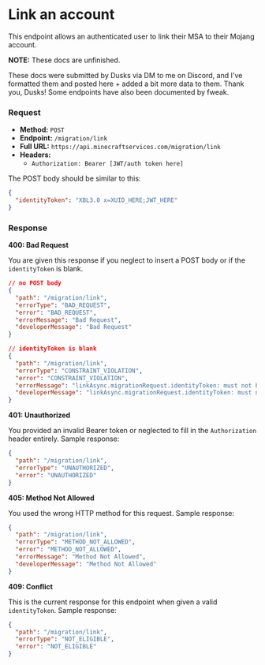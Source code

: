 # Link an account
This endpoint allows an authenticated user to link their MSA to their Mojang account.

**NOTE:** These docs are unfinished.

These docs were submitted by Dusks via DM to me on Discord, and I've formatted them and posted here + added a bit more data to them. Thank you, Dusks! Some endpoints have also been documented by fweak.

### Request
- **Method:** `POST`
- **Endpoint:** `/migration/link`
- **Full URL:** `https://api.minecraftservices.com/migration/link`
- **Headers:**
    - `Authorization: Bearer [JWT/auth token here]`

The POST body should be similar to this:
```json
{
  "identityToken": "XBL3.0 x=XUID_HERE;JWT_HERE"
}
```

### Response
**400: Bad Request**

You are given this response if you neglect to insert a POST body or if the `identityToken` is blank.

```json
// no POST body
{
  "path": "/migration/link",
  "errorType": "BAD_REQUEST",
  "error": "BAD_REQUEST",
  "errorMessage": "Bad Request",
  "developerMessage": "Bad Request"
}

// identityToken is blank
{
  "path": "/migration/link",
  "errorType": "CONSTRAINT_VIOLATION",
  "error": "CONSTRAINT_VIOLATION",
  "errorMessage": "linkAsync.migrationRequest.identityToken: must not be blank",
  "developerMessage": "linkAsync.migrationRequest.identityToken: must not be blank"
}
```

**401: Unauthorized**

You provided an invalid Bearer token or neglected to fill in the `Authorization` header entirely. Sample response:

```json
{
  "path": "/migration/link",
  "errorType": "UNAUTHORIZED",
  "error": "UNAUTHORIZED"
}
```

**405: Method Not Allowed**

You used the wrong HTTP method for this request. Sample response:

```json
{
  "path": "/migration/link",
  "errorType": "METHOD_NOT_ALLOWED",
  "error": "METHOD_NOT_ALLOWED",
  "errorMessage": "Method Not Allowed",
  "developerMessage": "Method Not Allowed"
}
```

**409: Conflict**

This is the current response for this endpoint when given a valid `identityToken`. Sample response:

```json
{
  "path": "/migration/link",
  "errorType": "NOT_ELIGIBLE",
  "error": "NOT_ELIGIBLE"
}
```